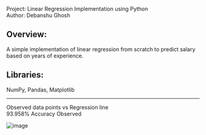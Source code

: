 Project: Linear Regression Implementation using Python  
Author: Debanshu Ghosh  

Overview:
---------
A simple implementation of linear regression from scratch to predict salary based on years of experience.

Libraries:
----------
NumPy, Pandas, Matplotlib

-----------

Observed data points vs Regression line                           
93.958% Accuracy Observed



![image](https://github.com/user-attachments/assets/319b9e05-0fcb-4cb2-b64e-d0fbdcd3f920)
